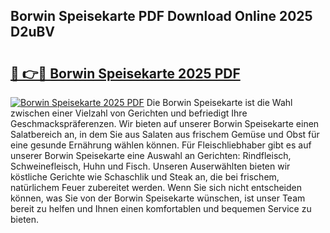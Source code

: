 ## Borwin Speisekarte PDF Download Online 2025 D2uBV

# <h2><a href="http://gcak2g.nevu.top/?p=Borwin+Speisekarte">🔗 👉🔴 Borwin Speisekarte 2025 PDF</a></h2>

[![Borwin Speisekarte 2025 PDF](https://i.imgur.com/dBaPXMq.png)](http://gcak2g.nevu.top/?p=Borwin+Speisekarte)
Die Borwin Speisekarte ist die Wahl zwischen einer Vielzahl von Gerichten und befriedigt Ihre Geschmackspräferenzen. Wir bieten auf unserer Borwin Speisekarte einen Salatbereich an, in dem Sie aus Salaten aus frischem Gemüse und Obst für eine gesunde Ernährung wählen können. Für Fleischliebhaber gibt es auf unserer Borwin Speisekarte eine Auswahl an Gerichten: Rindfleisch, Schweinefleisch, Huhn und Fisch. Unseren Auserwählten bieten wir köstliche Gerichte wie Schaschlik und Steak an, die bei frischem, natürlichem Feuer zubereitet werden. Wenn Sie sich nicht entscheiden können, was Sie von der Borwin Speisekarte wünschen, ist unser Team bereit zu helfen und Ihnen einen komfortablen und bequemen Service zu bieten.
